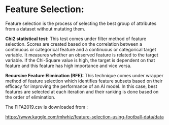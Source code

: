 # Feature Selection:

Feature selection is the process of selecting the best group of attributes from a dataset without mutating them.

**Chi2 statistical test:** This test comes under filter method of feature selection. Scores are created based on the correlation between a continuous or categorical feature and a continuous or categorical target variable. It measures whether an observed feature is related to the target variable. If the Chi-Square value is high, the target is dependent on that feature and this feature has high importance and vice versa.

**Recursive Feature Elimination (RFE):** This technique comes under wrapper method of feature selection which identifies feature subsets based on their efficacy for improving the performance of an AI model. In this case, best features are selected at each iteration and their ranking is done based on the order of elimination.


The FIFA2019.csv is downloaded from :

https://www.kaggle.com/mlwhiz/feature-selection-using-football-data/data

